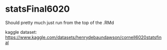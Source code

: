 # statsFinal6020

Should pretty much just run from the top of the .RMd

kaggle dataset: https://www.kaggle.com/datasets/henrydebaundawson/cornell6020statsfinal
